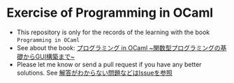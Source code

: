# Exercise of Programming in OCaml
* This repository is only for the records of the learning with the book `Programming in OCaml`
* See about the book: [プログラミング in OCaml ~関数型プログラミングの基礎からGUI構築まで~](http://www.amazon.co.jp/gp/product/4774132640/ref=as_li_qf_sp_asin_tl?ie=UTF8&camp=247&creative=1211&creativeASIN=4774132640&linkCode=as2&tag=gunjinikkisol-22)
* Please let me know or send a pull request if you have any better solutions. See [解答がわからない問題などはIssueを参照](https://github.com/kaznum/programming_in_ocaml_exercise/issues)

